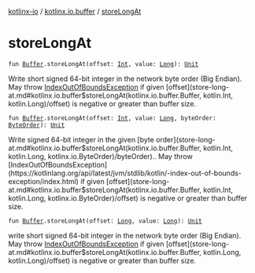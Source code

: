 [kotlinx-io](../index.md) / [kotlinx.io.buffer](index.md) / [storeLongAt](./store-long-at.md)

# storeLongAt

`fun `[`Buffer`](-buffer/index.md)`.storeLongAt(offset: `[`Int`](https://kotlinlang.org/api/latest/jvm/stdlib/kotlin/-int/index.html)`, value: `[`Long`](https://kotlinlang.org/api/latest/jvm/stdlib/kotlin/-long/index.html)`): `[`Unit`](https://kotlinlang.org/api/latest/jvm/stdlib/kotlin/-unit/index.html)

Write short signed 64-bit integer in the network byte order (Big Endian).
May throw [IndexOutOfBoundsException](https://kotlinlang.org/api/latest/jvm/stdlib/kotlin/-index-out-of-bounds-exception/index.html) if given [offset](store-long-at.md#kotlinx.io.buffer$storeLongAt(kotlinx.io.buffer.Buffer, kotlin.Int, kotlin.Long)/offset) is negative or greater than buffer size.

`fun `[`Buffer`](-buffer/index.md)`.storeLongAt(offset: `[`Int`](https://kotlinlang.org/api/latest/jvm/stdlib/kotlin/-int/index.html)`, value: `[`Long`](https://kotlinlang.org/api/latest/jvm/stdlib/kotlin/-long/index.html)`, byteOrder: `[`ByteOrder`](../kotlinx.io/-byte-order/index.md)`): `[`Unit`](https://kotlinlang.org/api/latest/jvm/stdlib/kotlin/-unit/index.html)

Write signed 64-bit integer in the given [byte order](store-long-at.md#kotlinx.io.buffer$storeLongAt(kotlinx.io.buffer.Buffer, kotlin.Int, kotlin.Long, kotlinx.io.ByteOrder)/byteOrder)..
May throw [IndexOutOfBoundsException](https://kotlinlang.org/api/latest/jvm/stdlib/kotlin/-index-out-of-bounds-exception/index.html) if given [offset](store-long-at.md#kotlinx.io.buffer$storeLongAt(kotlinx.io.buffer.Buffer, kotlin.Int, kotlin.Long, kotlinx.io.ByteOrder)/offset) is negative or greater than buffer size.

`fun `[`Buffer`](-buffer/index.md)`.storeLongAt(offset: `[`Long`](https://kotlinlang.org/api/latest/jvm/stdlib/kotlin/-long/index.html)`, value: `[`Long`](https://kotlinlang.org/api/latest/jvm/stdlib/kotlin/-long/index.html)`): `[`Unit`](https://kotlinlang.org/api/latest/jvm/stdlib/kotlin/-unit/index.html)

write short signed 64-bit integer in the network byte order (Big Endian).
May throw [IndexOutOfBoundsException](https://kotlinlang.org/api/latest/jvm/stdlib/kotlin/-index-out-of-bounds-exception/index.html) if given [offset](store-long-at.md#kotlinx.io.buffer$storeLongAt(kotlinx.io.buffer.Buffer, kotlin.Long, kotlin.Long)/offset) is negative or greater than buffer size.


